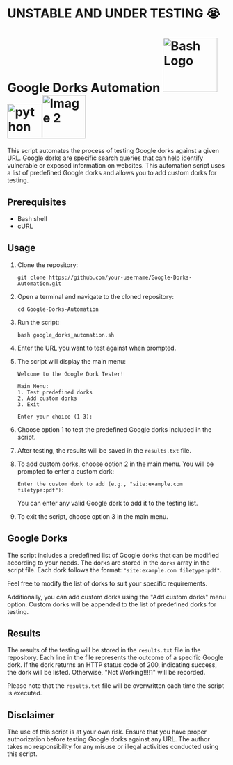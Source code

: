 # UNSTABLE AND UNDER TESTING 😭 

# Google Dorks Automation <img src="https://upload.wikimedia.org/wikipedia/commons/thumb/8/82/Gnu-bash-logo.svg/2560px-Gnu-bash-logo.svg.png" alt="Bash Logo" width="125"><img src="https://upload.wikimedia.org/wikipedia/commons/thumb/c/c3/Python-logo-notext.svg/121px-Python-logo-notext.svg.png" alt="python" width="80"><img src="https://static.javatpoint.com/images/javascript/javascript_logo.png" alt="Image 2" width="100">


This script automates the process of testing Google dorks against a given URL. Google dorks are specific search queries that can help identify vulnerable or exposed information on websites. This automation script uses a list of predefined Google dorks and allows you to add custom dorks for testing.

## Prerequisites

- Bash shell
- cURL

## Usage

1. Clone the repository:

   ```shell
   git clone https://github.com/your-username/Google-Dorks-Automation.git
   ```

2. Open a terminal and navigate to the cloned repository:

   ```shell
   cd Google-Dorks-Automation
   ```

3. Run the script:

   ```shell
   bash google_dorks_automation.sh
   ```

4. Enter the URL you want to test against when prompted.

5. The script will display the main menu:

   ```
   Welcome to the Google Dork Tester!

   Main Menu:
   1. Test predefined dorks
   2. Add custom dorks
   3. Exit

   Enter your choice (1-3):
   ```

6. Choose option 1 to test the predefined Google dorks included in the script.

7. After testing, the results will be saved in the `results.txt` file.

8. To add custom dorks, choose option 2 in the main menu. You will be prompted to enter a custom dork:

   ```
   Enter the custom dork to add (e.g., "site:example.com filetype:pdf"): 
   ```

   You can enter any valid Google dork to add it to the testing list.

9. To exit the script, choose option 3 in the main menu.

## Google Dorks

The script includes a predefined list of Google dorks that can be modified according to your needs. The dorks are stored in the `dorks` array in the script file. Each dork follows the format: `"site:example.com filetype:pdf"`.

Feel free to modify the list of dorks to suit your specific requirements.

Additionally, you can add custom dorks using the "Add custom dorks" menu option. Custom dorks will be appended to the list of predefined dorks for testing.

## Results

The results of the testing will be stored in the `results.txt` file in the repository. Each line in the file represents the outcome of a specific Google dork. If the dork returns an HTTP status code of 200, indicating success, the dork will be listed. Otherwise, "Not Working!!!!1" will be recorded.

Please note that the `results.txt` file will be overwritten each time the script is executed.

 <!-- ## License

This project is licensed under the [MIT License](LICENSE). -->

## Disclaimer

The use of this script is at your own risk. Ensure that you have proper authorization before testing Google dorks against any URL. The author takes no responsibility for any misuse or illegal activities conducted using this script.
